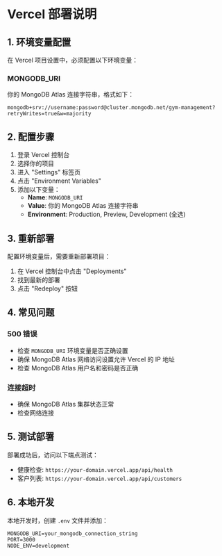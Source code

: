 # Vercel 部署说明

## 1. 环境变量配置

在 Vercel 项目设置中，必须配置以下环境变量：

### MONGODB_URI
你的 MongoDB Atlas 连接字符串，格式如下：
```
mongodb+srv://username:password@cluster.mongodb.net/gym-management?retryWrites=true&w=majority
```

## 2. 配置步骤

1. 登录 Vercel 控制台
2. 选择你的项目
3. 进入 "Settings" 标签页
4. 点击 "Environment Variables"
5. 添加以下变量：
   - **Name**: `MONGODB_URI`
   - **Value**: 你的 MongoDB Atlas 连接字符串
   - **Environment**: Production, Preview, Development (全选)

## 3. 重新部署

配置环境变量后，需要重新部署项目：

1. 在 Vercel 控制台中点击 "Deployments"
2. 找到最新的部署
3. 点击 "Redeploy" 按钮

## 4. 常见问题

### 500 错误
- 检查 `MONGODB_URI` 环境变量是否正确设置
- 确保 MongoDB Atlas 网络访问设置允许 Vercel 的 IP 地址
- 检查 MongoDB Atlas 用户名和密码是否正确

### 连接超时
- 确保 MongoDB Atlas 集群状态正常
- 检查网络连接

## 5. 测试部署

部署成功后，访问以下端点测试：

- 健康检查: `https://your-domain.vercel.app/api/health`
- 客户列表: `https://your-domain.vercel.app/api/customers`

## 6. 本地开发

本地开发时，创建 `.env` 文件并添加：
```
MONGODB_URI=your_mongodb_connection_string
PORT=3000
NODE_ENV=development
``` 